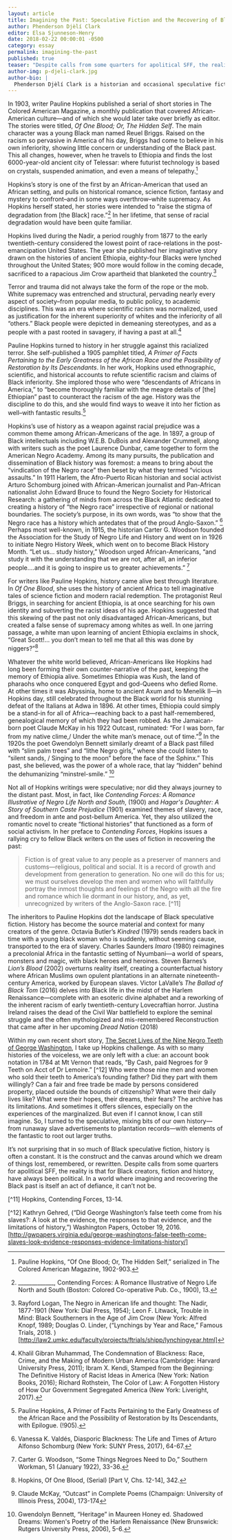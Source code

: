 ```yaml
---
layout: article
title: Imagining the Past: Speculative Fiction and the Recovering of Black History
author: Phenderson Djèlí Clark
editor: Elsa Sjunneson-Henry
date: 2018-02-22 00:00:01 -0500
category: essay
permalink: imagining-the-past
published: true
teaser: "Despite calls from some quarters for apolitical SFF, the reality is that for Black creators, fiction and history, have always been political."
author-img: p-djeli-clark.jpg
author-bio: |
  Phenderson Djèlí Clark is a historian and occasional speculative fiction writer. His short SFF stories have appeared in such online literary spaces as _Daily Science Fiction_, _Heroic Fantasy Quarterly_, _Fantasy-Magazine_, _Tor.com_ and several print anthologies including _Griots_, _Hidden Youth_ and most recently _Clockwork Cairo_. You can read his ramblings on SFF, history, diversity and more at his blog [The Disgruntled Haradrim](https://pdjeliclark.wordpress.com). He also tweets stuff: [@pdjeliclark](https://twitter.com/pdjeliclark).
---
```


In 1903, writer Pauline Hopkins published a serial of short stories in The Colored American Magazine, a monthly publication that covered African-American culture—and of which she would later take over briefly as editor. The stories were titled, _Of One Blood; Or, The Hidden Self_. The main character was a young Black man named Reuel Briggs. Raised on the racism so pervasive in America of his day, Briggs had come to believe in his own inferiority, showing little concern or understanding of the Black past. This all changes, however, when he travels to Ethiopia and finds the lost 6000-year-old ancient city of Telessar: where futurist technology is based on crystals, suspended animation, and even a means of telepathy.[^1]

Hopkins’s story is one of the first by an African-American that used an African setting, and pulls on historical romance, science fiction, fantasy and mystery to confront–and in some ways overthrow–white supremacy. As Hopkins herself stated, her stories were intended to “raise the stigma of degradation from [the Black] race.”[^2]  In her lifetime, that sense of racial degradation would have been quite familiar.

Hopkins lived during the Nadir, a period roughly from 1877 to the early twentieth-century considered the lowest point of race-relations in the post-emancipation United States. The year she published her imaginative story drawn on the histories of ancient Ethiopia, eighty-four Blacks were lynched throughout the United States; 900 more would follow in the coming decade, sacrificed to a rapacious Jim Crow apartheid that blanketed the country.[^3]

Terror and trauma did not always take the form of the rope or the mob. White supremacy was entrenched and structural, pervading nearly every aspect of society–from popular media, to public policy, to academic disciplines. This was an era where scientific racism was normalized, used as justification for the inherent superiority of whites and the inferiority of all “others.” Black people were depicted in demeaning stereotypes, and as a people with a past rooted in savagery, if having a past at all.[^4]

Pauline Hopkins turned to history in her struggle against this racialized terror. She self-published a 1905 pamphlet titled, _A Primer of Facts Pertaining to the Early Greatness of the African Race and the Possibility of Restoration by Its Descendants_. In her work, Hopkins used ethnographic, scientific, and historical accounts to refute scientific racism and claims of Black inferiority. She implored those who were “descendants of Africans in America,” to “become thoroughly familiar with the meagre details of [the] Ethiopian” past to counteract the racism of the age. History was the discipline to do this, and she would find ways to weave it into her fiction as well–with fantastic results.[^5]

Hopkins’s use of history as a weapon against racial prejudice was a common theme among African-Americans of the age. In 1897, a group of Black intellectuals including W.E.B. DuBois and Alexander Crummell, along with writers such as the poet Laurence Dunbar, came together to form the American Negro Academy. Among its many pursuits, the publication and dissemination of Black history was foremost: a means to bring about the “vindication of the Negro race” then beset by what they termed “vicious assaults.” In 1911 Harlem, the Afro-Puerto Rican historian and social activist Arturo Schomburg joined with African-American journalist and Pan-African nationalist John Edward Bruce to found the Negro Society for Historical Research: a gathering of minds from across the Black Atlantic dedicated to creating a history of “the Negro race” irrespective of regional or national boundaries. The society’s purpose, in its own words, was “to show that the Negro race has a history which antedates that of the proud Anglo-Saxon.” [^6]  Perhaps most well-known, in 1915, the historian Carter G. Woodson founded the Association for the Study of Negro Life and History and went on in 1926 to initiate Negro History Week, which went on to become Black History Month. “Let us… study history,” Woodson urged African-Americans, “and study it with the understanding that we are not, after all, an inferior people….and it is going to inspire us to greater achievements.” [^7]

For writers like Pauline Hopkins, history came alive best through literature. In _Of One Blood_, she uses the history of ancient Africa to tell imaginative tales of science fiction and modern racial redemption. The protagonist Reul Briggs, in searching for ancient Ethiopia, is at once searching for his own identity and subverting the racist ideas of his age. Hopkins suggested that this skewing of the past not only disadvantaged African-Americans, but created a false sense of supremacy among whites as well. In one jarring passage, a white man upon learning of ancient Ethiopia exclaims in shock, “Great Scott!... you don’t mean to tell me that all this was done by niggers?”[^8]

Whatever the white world believed, African-Americans like Hopkins had long been forming their own counter-narrative of the past, keeping the memory of Ethiopia alive. Sometimes Ethiopia was Kush, the land of pharaohs who once conquered Egypt and god-Queens who defied Rome. At other times it was Abyssinia, home to ancient Axum and to Menelik II—in Hopkins day, still celebrated throughout the Black world for his stunning defeat of the Italians at Adwa in 1896. At other times, Ethiopia could simply be a stand-in for all of Africa—reaching back to a past half-remembered, genealogical memory of which they had been robbed.  As the Jamaican-born poet Claude McKay in his 1922 Outcast, ruminated: “For I was born, far from my native clime,/ Under the white man’s menace, out of time.”[^9] In the 1920s the poet Gwendolyn Bennett similarly dreamt of a Black past filled with “slim palm trees” and “lithe Negro girls,” where she could listen to “silent sands, / Singing to the moon” before the face of the Sphinx.” This past, she believed, was the power of a whole race, that lay “hidden” behind the dehumanizing “minstrel-smile.” [^10]

Not all of Hopkins writings were speculative; nor did they always journey to the distant past. Most, in fact, like _Contending Forces: A Romance Illustrative of Negro Life North and South_, (1900) and _Hagar's Daughter: A Story of Southern Caste Prejudice_ (1901) examined themes of slavery, race, and freedom in ante and post-bellum America. Yet, they also utilized the romantic novel to create “fictional histories” that functioned as a form of social activism. In her preface to _Contending Forces_, Hopkins issues a rallying cry to fellow Black writers on the uses of fiction in recovering the past:

>Fiction is of great value to any people as a preserver of manners and customs—religious, political and social. It is a record of growth and development from generation to generation. No one will do this for us; we must ourselves develop the men and women who will faithfully portray the inmost thoughts and feelings of the Negro with all the fire and romance which lie dormant in our history, and, as yet, unrecognized by writers of the Anglo-Saxon race. [^11]

The inheritors to Pauline Hopkins dot the landscape of Black speculative fiction. History has become the source material and context for many creators of the genre. Octavia Butler’s _Kindred_ (1979) sends readers back in time with a young black woman who is suddenly, without seeming cause, transported to the era of slavery. Charles Saunders _Imaro_ (1980) reimagines a precolonial Africa in the fantastic setting of Nyumbani—a world of spears, monsters and magic, with black heroes and heroines. Steven Barnes’s _Lion’s Blood_ (2002) overturns reality itself, creating a counterfactual history where African Muslims own opulent plantations in an alternate nineteenth-century America, worked by European slaves. Victor LaValle’s _The Ballad of Black Tom_ (2016) delves into Black life in the midst of the Harlem Renaissance—complete with an esoteric divine alphabet and a reworking of the inherent racism of early twentieth-century Lovecraftian horror. Justina Ireland raises the dead of the Civil War battlefield to explore the seminal struggle and the often mythologized and mis-remembered Reconstruction that came after in her upcoming _Dread Nation_ (2018)

Within my own recent short story, [The Secret Lives of the Nine Negro Teeth of George Washington](https://firesidefiction.com/the-secret-lives-of-the-nine-negro-teeth-of-george-washington), I take up Hopkins challenge. As with so many histories of the voiceless, we are only left with a clue: an account book notation in 1784 at Mt Vernon that reads, “By Cash, paid Negroes for 9 Teeth on Acct of Dr Lemoire.” [^12]  Who were those nine men and women who sold their teeth to America’s founding father? Did they part with them willingly? Can a fair and free trade be made by persons considered property, placed outside the bounds of citizenship? What were their daily lives like? What were their hopes, their dreams, their fears? The archive has its limitations. And sometimes it offers silences, especially on the experiences of the marginalized. But even if I cannot know, I can still imagine. So, I turned to the speculative, mixing bits of our own history—from runaway slave advertisements to plantation records—with elements of the fantastic to root out larger truths.

It’s not surprising that in so much of Black speculative fiction, history is often a constant. It is the construct and the canvas around which we dream of things lost, remembered, or rewritten. Despite calls from some quarters for apolitical SFF, the reality is that for Black creators, fiction and history, have always been political. In a world where imagining and recovering the Black past is itself an act of defiance, it can’t not be.

[^1]:  Pauline Hopkins, “Of One Blood; Or, The Hidden Self,” serialized in The Colored American Magazine, 1902-903.

[^2]: _____________, Contending Forces: A Romance Illustrative of Negro Life North and South (Boston: Colored Co-operative Pub. Co., 1900), 13.

[^3]:Rayford Logan, The Negro in American life and thought: The Nadir, 1877-1901 (New York: Dial Press, 1954); Leon F. Litwack, Trouble in Mind: Black Southerners in the Age of Jim Crow (New York: Alfred Knopf, 1989; Douglas O. Linder, (“Lynchings by Year and Race,” Famous Trials, 2018. )
[http://law2.umkc.edu/faculty/projects/ftrials/shipp/lynchingyear.html]

[^4]: Khalil Gibran Muhammad, The Condemnation of Blackness: Race, Crime, and the Making of Modern Urban America (Cambridge: Harvard University Press, 2011); Ibram X. Kendi, Stamped from the Beginning: The Definitive History of Racist Ideas in America (New York: Nation Books, 2016); Richard Rothstein,
The Color of Law: A Forgotten History of How Our Government Segregated America (New York: Liveright, 2017).

[^5]:Pauline Hopkins, A Primer of Facts Pertaining to the Early Greatness of the African Race and the Possibility of Restoration by Its Descendants, with Epilogue. (!905).

[^6]:Vanessa K. Valdés, Diasporic Blackness: The Life and Times of Arturo Alfonso Schomburg (New York: SUNY Press, 2017), 64-67.

[^7]: Carter G. Woodson, “Some Things Negroes Need to Do,” Southern Workman, 51 (January 1922), 33-36.

[^8]: Hopkins, Of One Blood, (Serial) [Part V, Chs. 12-14], 342.

[^9]: Claude McKay, “Outcast” in Complete Poems (Champaign: University of Illinois Press, 2004), 173-174

[^10]: Gwendolyn Bennett, “Heritage” in Maureen Honey ed. Shadowed Dreams: Women's Poetry of the Harlem Renaissance (New Brunswick: Rutgers University Press, 2006), 5-6.

[^11] Hopkins, Contending Forces, 13-14.

[^12] Kathryn Gehred, (“Did George Washington’s false teeth come from his slaves?: A look at the evidence, the responses to that evidence, and the limitations of history,”) Washington Papers, October 19, 2016. [http://gwpapers.virginia.edu/george-washingtons-false-teeth-come-slaves-look-evidence-responses-evidence-limitations-history/]
